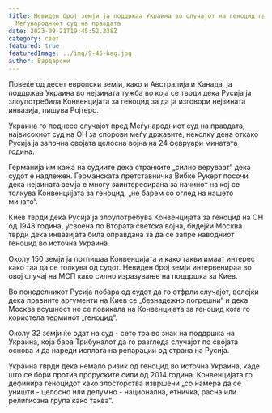 ```yaml
---
title: Невиден број земји ја поддржаа Украина во случајот на геноцид пред
  Меѓународниот суд на правдата
date: 2023-09-21T19:45:52.338Z
category: свет
featured: true
featuredImage: ../img/9-45-hag.jpg
author: Вардарски
---
```

Повеќе од десет европски земји, како и Австралија и Канада, ја поддржаа Украина во нејзината тужба во која се тврди дека Русија ја злоупотребила Конвенцијата за геноцид за да ја изговори нејзината инвазија, пишува Ројтерс.

Украина го поднесе случајот пред Меѓународниот суд на правдата, највисокиот суд на ОН за спорови меѓу државите, неколку дена откако Русија ја започна својата целосна војна на 24 февруари минатата година.

Германија им кажа на судиите дека странките „силно веруваат“ дека судот е надлежен. Германската претставничка Вибке Рукерт посочи дека нејзината земја е многу заинтересирана за начинот на кој се толкува Конвенцијата за геноцид, „не барем со оглед на нашето минато“.

Киев тврди дека Русија ја злоупотребува Конвенцијата за геноцид на ОН од 1948 година, усвоена по Втората светска војна, бидејќи Москва тврди дека инвазијата била оправдана за да се запре наводниот геноцид во источна Украина.

Околу 150 земји ја потпишаа Конвенцијата и како такви имаат интерес како таа да се толкува од судот. Невиден број земји интервенираа во овој случај на МСП како силно изразување на поддршка за Киев.

Во понеделникот Русија побара од судот да го отфрли случајот, велејќи дека правните аргументи на Киев се „безнадежно погрешни“ и дека Москва всушност не се повикала на Конвенцијата за геноцид кога го користела терминот „геноцид“.

Околу 32 земји ќе одат на суд - сето тоа во знак на поддршка на Украина, која бара Трибуналот да го разгледа случајот по својата основа и да нареди исплата на репарации од страна на Русија.

Украина тврди дека немало ризик од геноцид во источна Украина, каде што се бори против проруските сили од 2014 година. Конвенцијата го дефинира геноцидот како злосторства извршени „со намера да се уништи - целосно или делумно - национална, етничка, расна или религиозна група како таква“.